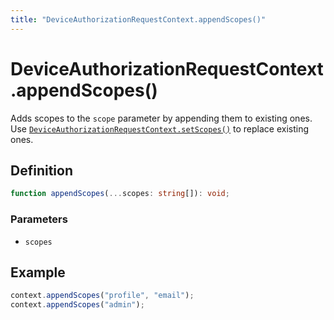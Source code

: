 ```yaml
---
title: "DeviceAuthorizationRequestContext.appendScopes()"
---
```


# DeviceAuthorizationRequestContext.appendScopes()

Adds scopes to the `scope` parameter by appending them to existing ones. Use [`DeviceAuthorizationRequestContext.setScopes()`](/reference/main/DeviceAuthorizationRequestContext/setScopes) to replace existing ones.

## Definition

```ts
function appendScopes(...scopes: string[]): void;
```

### Parameters

- `scopes`

## Example

```ts
context.appendScopes("profile", "email");
context.appendScopes("admin");
```
